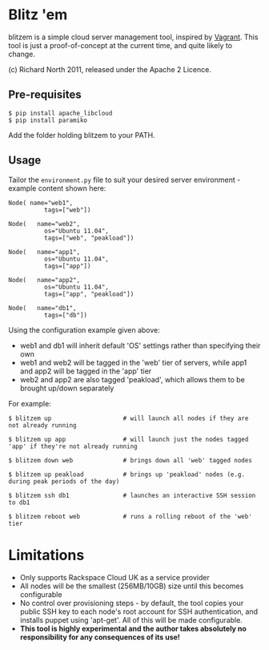# Blitz 'em

blitzem is a simple cloud server management tool, inspired by [Vagrant](http://vagrantup.com). 
This tool is just a proof-of-concept at the current time, and quite likely to change.

(c) Richard North 2011, released under the Apache 2 Licence.

## Pre-requisites

    $ pip install apache_libcloud
    $ pip install paramiko
    
Add the folder holding blitzem to your PATH.

## Usage

Tailor the `environment.py` file to suit your desired server environment - example content shown here:

    Node( name="web1",
		      tags=["web"])

    Node(	name="web2",
    		  os="Ubuntu 11.04",
    		  tags=["web", "peakload"])

    Node(	name="app1",
    		  os="Ubuntu 11.04",
    		  tags=["app"])

    Node(	name="app2",
    		  os="Ubuntu 11.04",
    		  tags=["app", "peakload"])

    Node(	name="db1",
    		  tags=["db"])

Using the configuration example given above:
 * web1 and db1 will inherit default 'OS' settings rather than specifying their own
 * web1 and web2 will be tagged in the 'web' tier of servers, while app1 and app2 will be tagged in the 'app' tier
 * web2 and app2 are also tagged 'peakload', which allows them to be brought up/down separately

For example:

    $ blitzem up                    # will launch all nodes if they are not already running
    
    $ blitzem up app                # will launch just the nodes tagged 'app' if they're not already running
    
    $ blitzem down web              # brings down all 'web' tagged nodes
    
    $ blitzem up peakload           # brings up 'peakload' nodes (e.g. during peak periods of the day)
    
    $ blitzem ssh db1               # launches an interactive SSH session to db1
    
    $ blitzem reboot web            # runs a rolling reboot of the 'web' tier
    
# Limitations

* Only supports Rackspace Cloud UK as a service provider
* All nodes will be the smallest (256MB/10GB) size until this becomes configurable
* No control over provisioning steps - by default, the tool copies your public SSH key to each node's root account for SSH authentication, and installs puppet using 'apt-get'. All of this will be made configurable.
* **This tool is highly experimental and the author takes absolutely no responsibility for any consequences of its use!**